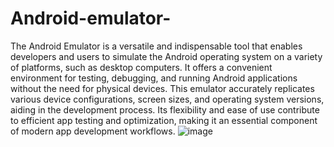 # Android-emulator-

The Android Emulator is a versatile and indispensable tool that enables developers and 
users to simulate the Android operating system on a variety of platforms, such as desktop computers.
It offers a convenient environment for testing, debugging, and running Android applications without 
the need for physical devices. This emulator accurately replicates various device configurations, 
screen sizes, and operating system versions, aiding in the development process.
Its flexibility and ease of use contribute to efficient app testing and optimization,
making it an essential component of modern app development workflows.
![image](https://github.com/Santoshadhikary/Android-emulator-/assets/122032759/f3f58469-0248-4629-9d92-e181a106e8b9)
